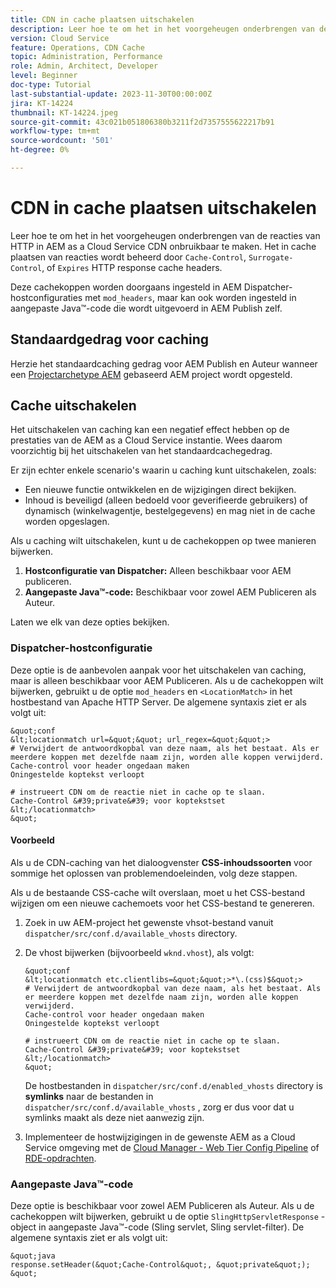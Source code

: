 ```yaml
---
title: CDN in cache plaatsen uitschakelen
description: Leer hoe te om het in het voorgeheugen onderbrengen van de reacties van HTTP in AEM as a Cloud Service CDN onbruikbaar te maken.
version: Cloud Service
feature: Operations, CDN Cache
topic: Administration, Performance
role: Admin, Architect, Developer
level: Beginner
doc-type: Tutorial
last-substantial-update: 2023-11-30T00:00:00Z
jira: KT-14224
thumbnail: KT-14224.jpeg
source-git-commit: 43c021b051806380b3211f2d7357555622217b91
workflow-type: tm+mt
source-wordcount: '501'
ht-degree: 0%

---
```



# CDN in cache plaatsen uitschakelen

Leer hoe te om het in het voorgeheugen onderbrengen van de reacties van HTTP in AEM as a Cloud Service CDN onbruikbaar te maken. Het in cache plaatsen van reacties wordt beheerd door `Cache-Control`, `Surrogate-Control`, of `Expires` HTTP response cache headers.

Deze cachekoppen worden doorgaans ingesteld in AEM Dispatcher-hostconfiguraties met `mod_headers`, maar kan ook worden ingesteld in aangepaste Java™-code die wordt uitgevoerd in AEM Publish zelf.

## Standaardgedrag voor caching

Herzie het standaardcaching gedrag voor AEM Publish en Auteur wanneer een [Projectarchetype AEM](./enable-caching.md#default-caching-behavior) gebaseerd AEM project wordt opgesteld.

## Cache uitschakelen

Het uitschakelen van caching kan een negatief effect hebben op de prestaties van de AEM as a Cloud Service instantie. Wees daarom voorzichtig bij het uitschakelen van het standaardcachegedrag.

Er zijn echter enkele scenario&#39;s waarin u caching kunt uitschakelen, zoals:

- Een nieuwe functie ontwikkelen en de wijzigingen direct bekijken.
- Inhoud is beveiligd (alleen bedoeld voor geverifieerde gebruikers) of dynamisch (winkelwagentje, bestelgegevens) en mag niet in de cache worden opgeslagen.

Als u caching wilt uitschakelen, kunt u de cachekoppen op twee manieren bijwerken.

1. **Hostconfiguratie van Dispatcher:** Alleen beschikbaar voor AEM publiceren.
1. **Aangepaste Java™-code:** Beschikbaar voor zowel AEM Publiceren als Auteur.

Laten we elk van deze opties bekijken.

### Dispatcher-hostconfiguratie

Deze optie is de aanbevolen aanpak voor het uitschakelen van caching, maar is alleen beschikbaar voor AEM Publiceren. Als u de cachekoppen wilt bijwerken, gebruikt u de optie `mod_headers` en `<LocationMatch>` in het hostbestand van Apache HTTP Server. De algemene syntaxis ziet er als volgt uit:

    &quot;conf
    &lt;locationmatch url=&quot;&quot; url_regex=&quot;&quot;>
    # Verwijdert de antwoordkopbal van deze naam, als het bestaat. Als er meerdere koppen met dezelfde naam zijn, worden alle koppen verwijderd.
    Cache-control voor header ongedaan maken
    Oningestelde koptekst verloopt
    
    # instrueert CDN om de reactie niet in cache op te slaan.
    Cache-Control &#39;private&#39; voor koptekstset
    &lt;/locationmatch>
    &quot;

#### Voorbeeld

Als u de CDN-caching van het dialoogvenster **CSS-inhoudssoorten** voor sommige het oplossen van problemendoeleinden, volg deze stappen.

Als u de bestaande CSS-cache wilt overslaan, moet u het CSS-bestand wijzigen om een nieuwe cachemoets voor het CSS-bestand te genereren.

1. Zoek in uw AEM-project het gewenste vhsot-bestand vanuit `dispatcher/src/conf.d/available_vhosts` directory.
1. De vhost bijwerken (bijvoorbeeld `wknd.vhost`), als volgt:

       &quot;conf
       &lt;locationmatch etc.clientlibs=&quot;&quot;>*\.(css)$&quot;>
       # Verwijdert de antwoordkopbal van deze naam, als het bestaat. Als er meerdere koppen met dezelfde naam zijn, worden alle koppen verwijderd.
       Cache-control voor header ongedaan maken
       Oningestelde koptekst verloopt
       
       # instrueert CDN om de reactie niet in cache op te slaan.
       Cache-Control &#39;private&#39; voor koptekstset
       &lt;/locationmatch>
       &quot;
   De hostbestanden in `dispatcher/src/conf.d/enabled_vhosts` directory is **symlinks** naar de bestanden in `dispatcher/src/conf.d/available_vhosts` , zorg er dus voor dat u symlinks maakt als deze niet aanwezig zijn.
1. Implementeer de hostwijzigingen in de gewenste AEM as a Cloud Service omgeving met de [Cloud Manager - Web Tier Config Pipeline](https://experienceleague.adobe.com/docs/experience-manager-cloud-service/content/implementing/using-cloud-manager/cicd-pipelines/introduction-ci-cd-pipelines.html?#web-tier-config-pipelines) of [RDE-opdrachten](https://experienceleague.adobe.com/docs/experience-manager-learn/cloud-service/developing/rde/how-to-use.html?lang=en#deploy-apache-or-dispatcher-configuration).

### Aangepaste Java™-code

Deze optie is beschikbaar voor zowel AEM Publiceren als Auteur. Als u de cachekoppen wilt bijwerken, gebruikt u de optie `SlingHttpServletResponse` -object in aangepaste Java™-code (Sling servlet, Sling servlet-filter). De algemene syntaxis ziet er als volgt uit:

    &quot;java
    response.setHeader(&quot;Cache-Control&quot;, &quot;private&quot;);
    &quot;
